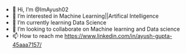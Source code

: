 - 👋 Hi, I’m @ImAyush02
- 👀 I’m interested in Machine Learning||Artifical Intelligence
- 🌱 I’m currently learning Data Science
- 💞️ I’m looking to collaborate on Machine learning and Data science
- 📫 How to reach me https://www.linkedin.com/in/ayush-gupta-45aaa7157/

<!---
ImAyush02/ImAyush02 is a ✨ special ✨ repository because its `README.md` (this file) appears on your GitHub profile.
You can click the Preview link to take a look at your changes.
--->
